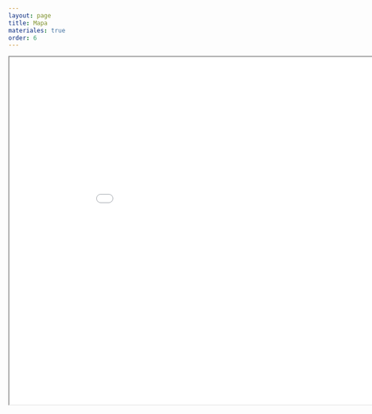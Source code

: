 ```yaml
---
layout: page
title: Mapa
materiales: true
order: 6
---
```



<iframe src="{{site.baseurl}}/public/mapa.html" height="700" width="950"></iframe>

